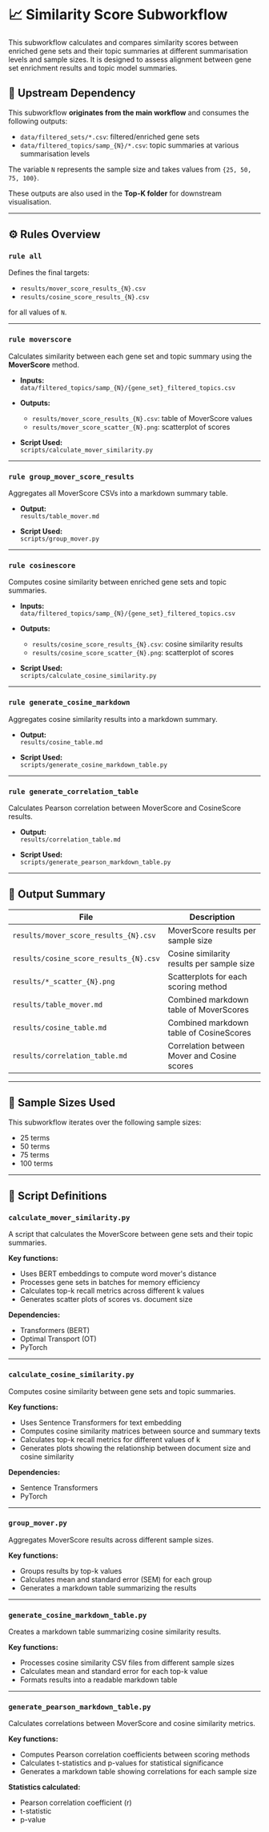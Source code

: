 # 📈 Similarity Score Subworkflow

This subworkflow calculates and compares similarity scores between enriched gene sets and their topic summaries at different summarisation levels and sample sizes. It is designed to assess alignment between gene set enrichment results and topic model summaries.

## 🔗 Upstream Dependency

This subworkflow **originates from the main workflow** and consumes the following outputs:

- `data/filtered_sets/*.csv`: filtered/enriched gene sets
- `data/filtered_topics/samp_{N}/*.csv`: topic summaries at various summarisation levels

The variable `N` represents the sample size and takes values from `{25, 50, 75, 100}`.

These outputs are also used in the **Top-K folder** for downstream visualisation.

---

## ⚙️ Rules Overview

### `rule all`

Defines the final targets:
- `results/mover_score_results_{N}.csv`
- `results/cosine_score_results_{N}.csv`

for all values of `N`.

---

### `rule moverscore`

Calculates similarity between each gene set and topic summary using the **MoverScore** method.

- **Inputs:**  
  `data/filtered_topics/samp_{N}/{gene_set}_filtered_topics.csv`

- **Outputs:**
  - `results/mover_score_results_{N}.csv`: table of MoverScore values
  - `results/mover_score_scatter_{N}.png`: scatterplot of scores

- **Script Used:**  
  `scripts/calculate_mover_similarity.py`

---

### `rule group_mover_score_results`

Aggregates all MoverScore CSVs into a markdown summary table.

- **Output:**  
  `results/table_mover.md`

- **Script Used:**  
  `scripts/group_mover.py`

---

### `rule cosinescore`

Computes cosine similarity between enriched gene sets and topic summaries.

- **Inputs:**  
  `data/filtered_topics/samp_{N}/{gene_set}_filtered_topics.csv`

- **Outputs:**
  - `results/cosine_score_results_{N}.csv`: cosine similarity results
  - `results/cosine_score_scatter_{N}.png`: scatterplot of scores

- **Script Used:**  
  `scripts/calculate_cosine_similarity.py`

---

### `rule generate_cosine_markdown`

Aggregates cosine similarity results into a markdown summary.

- **Output:**  
  `results/cosine_table.md`

- **Script Used:**  
  `scripts/generate_cosine_markdown_table.py`

---

### `rule generate_correlation_table`

Calculates Pearson correlation between MoverScore and CosineScore results.

- **Output:**  
  `results/correlation_table.md`

- **Script Used:**  
  `scripts/generate_pearson_markdown_table.py`

---

## 📁 Output Summary

| File                                   | Description                                      |
|----------------------------------------|--------------------------------------------------|
| `results/mover_score_results_{N}.csv`  | MoverScore results per sample size              |
| `results/cosine_score_results_{N}.csv` | Cosine similarity results per sample size       |
| `results/*_scatter_{N}.png`            | Scatterplots for each scoring method            |
| `results/table_mover.md`              | Combined markdown table of MoverScores          |
| `results/cosine_table.md`             | Combined markdown table of CosineScores         |
| `results/correlation_table.md`        | Correlation between Mover and Cosine scores     |

---

## 🧪 Sample Sizes Used

This subworkflow iterates over the following sample sizes:

- 25 terms
- 50 terms
- 75 terms
- 100 terms

---

## 📜 Script Definitions

### `calculate_mover_similarity.py`

A script that calculates the MoverScore between gene sets and their topic summaries.

**Key functions:**
- Uses BERT embeddings to compute word mover's distance
- Processes gene sets in batches for memory efficiency
- Calculates top-k recall metrics across different k values
- Generates scatter plots of scores vs. document size

**Dependencies:**
- Transformers (BERT)
- Optimal Transport (OT)
- PyTorch

---

### `calculate_cosine_similarity.py`

Computes cosine similarity between gene sets and topic summaries.

**Key functions:**
- Uses Sentence Transformers for text embedding
- Computes cosine similarity matrices between source and summary texts
- Calculates top-k recall metrics for different values of k
- Generates plots showing the relationship between document size and cosine similarity

**Dependencies:**
- Sentence Transformers
- PyTorch

---

### `group_mover.py`

Aggregates MoverScore results across different sample sizes.

**Key functions:**
- Groups results by top-k values
- Calculates mean and standard error (SEM) for each group
- Generates a markdown table summarizing the results

---

### `generate_cosine_markdown_table.py`

Creates a markdown table summarizing cosine similarity results.

**Key functions:**
- Processes cosine similarity CSV files from different sample sizes
- Calculates mean and standard error for each top-k value
- Formats results into a readable markdown table

---

### `generate_pearson_markdown_table.py`

Calculates correlations between MoverScore and cosine similarity metrics.

**Key functions:**
- Computes Pearson correlation coefficients between scoring methods
- Calculates t-statistics and p-values for statistical significance
- Generates a markdown table showing correlations for each sample size

**Statistics calculated:**
- Pearson correlation coefficient (r)
- t-statistic
- p-value


